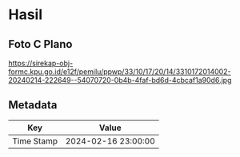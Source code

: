 # Hasil

## Foto C Plano

https://sirekap-obj-formc.kpu.go.id/e12f/pemilu/ppwp/33/10/17/20/14/3310172014002-20240214-222649--54070720-0b4b-4faf-bd6d-4cbcaf1a90d6.jpg


## Metadata

| Key        | Value               |
| ---------- | ------------------- |
| Time Stamp | 2024-02-16 23:00:00 |



